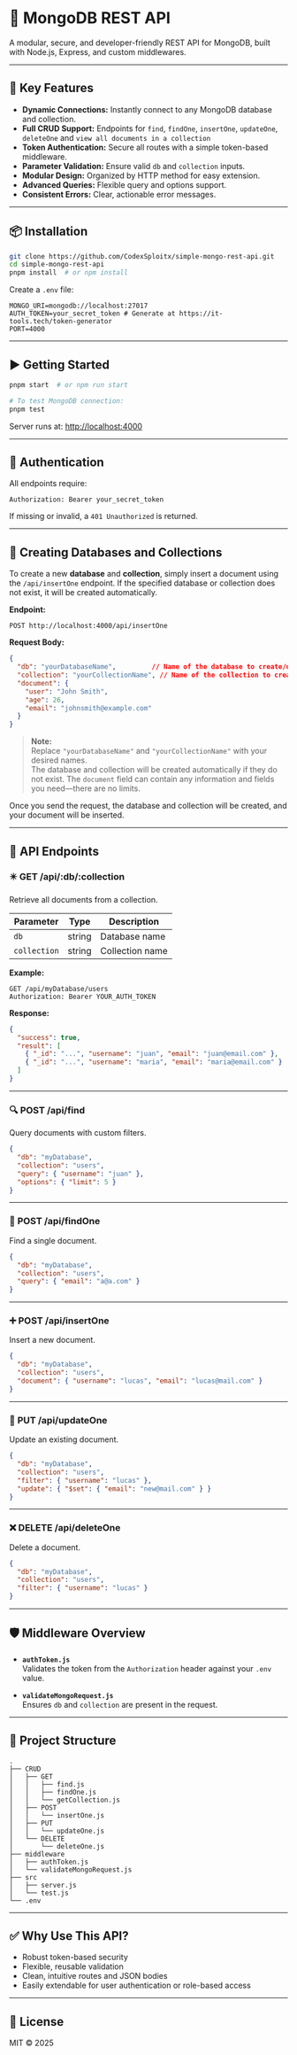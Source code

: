 
# 🧩 MongoDB REST API

A modular, secure, and developer-friendly REST API for MongoDB, built with Node.js, Express, and custom middlewares.

---

## 🚀 **Key Features**

- **Dynamic Connections:** Instantly connect to any MongoDB database and collection.
- **Full CRUD Support:** Endpoints for `find`, `findOne`, `insertOne`, `updateOne`, `deleteOne` and `view all documents in a collection`
- **Token Authentication:** Secure all routes with a simple token-based middleware.
- **Parameter Validation:** Ensure valid `db` and `collection` inputs.
- **Modular Design:** Organized by HTTP method for easy extension.
- **Advanced Queries:** Flexible query and options support.
- **Consistent Errors:** Clear, actionable error messages.

---

## 📦 **Installation**

```bash
git clone https://github.com/CodexSploitx/simple-mongo-rest-api.git
cd simple-mongo-rest-api
pnpm install  # or npm install
```

Create a `.env` file:

```env
MONGO_URI=mongodb://localhost:27017
AUTH_TOKEN=your_secret_token # Generate at https://it-tools.tech/token-generator
PORT=4000
```

---

## ▶️ **Getting Started**

```bash
pnpm start  # or npm run start

# To test MongoDB connection:
pnpm test
```

Server runs at: [http://localhost:4000](http://localhost:4000)

---

## 🔐 **Authentication**

All endpoints require:

```
Authorization: Bearer your_secret_token
```

If missing or invalid, a `401 Unauthorized` is returned.

---
## 🛄 **Creating Databases and Collections**

To create a new **database** and **collection**, simply insert a document using the `/api/insertOne` endpoint. If the specified database or collection does not exist, it will be created automatically.

**Endpoint:**
```
POST http://localhost:4000/api/insertOne
```

**Request Body:**
```json
{
  "db": "yourDatabaseName",         // Name of the database to create/use
  "collection": "yourCollectionName", // Name of the collection to create/use
  "document": {
    "user": "John Smith",
    "age": 26,
    "email": "johnsmith@example.com"
  }
}
```

> **Note:**  
> Replace `"yourDatabaseName"` and `"yourCollectionName"` with your desired names.  
> The database and collection will be created automatically if they do not exist.
> The `document` field can contain any information and fields you need—there are no limits.

Once you send the request, the database and collection will be created, and your document will be inserted.


---

## 📘 **API Endpoints**

### ✴️ **GET /api/:db/:collection**

Retrieve all documents from a collection.

| Parameter    | Type    | Description        |
|--------------|---------|--------------------|
| `db`         | string  | Database name      |
| `collection` | string  | Collection name    |

**Example:**

```http
GET /api/myDatabase/users
Authorization: Bearer YOUR_AUTH_TOKEN
```

**Response:**

```json
{
  "success": true,
  "result": [
    { "_id": "...", "username": "juan", "email": "juan@email.com" },
    { "_id": "...", "username": "maria", "email": "maria@email.com" }
  ]
}
```

---

### 🔍 **POST /api/find**

Query documents with custom filters.

```json
{
  "db": "myDatabase",
  "collection": "users",
  "query": { "username": "juan" },
  "options": { "limit": 5 }
}
```

---

### 🔎 **POST /api/findOne**

Find a single document.

```json
{
  "db": "myDatabase",
  "collection": "users",
  "query": { "email": "a@a.com" }
}
```

---

### ➕ **POST /api/insertOne**

Insert a new document.

```json
{
  "db": "myDatabase",
  "collection": "users",
  "document": { "username": "lucas", "email": "lucas@mail.com" }
}
```

---

### 📝 **PUT /api/updateOne**

Update an existing document.

```json
{
  "db": "myDatabase",
  "collection": "users",
  "filter": { "username": "lucas" },
  "update": { "$set": { "email": "new@mail.com" } }
}
```

---

### ❌ **DELETE /api/deleteOne**

Delete a document.

```json
{
  "db": "myDatabase",
  "collection": "users",
  "filter": { "username": "lucas" }
}
```

---

## 🛡️ **Middleware Overview**

- **`authToken.js`**  
  Validates the token from the `Authorization` header against your `.env` value.

- **`validateMongoRequest.js`**  
  Ensures `db` and `collection` are present in the request.

---

## 📂 **Project Structure**

```
.
├── CRUD
│   ├── GET
│   │   ├── find.js
│   │   ├── findOne.js
│   │   └── getCollection.js
│   ├── POST
│   │   └── insertOne.js
│   ├── PUT
│   │   └── updateOne.js
│   └── DELETE
│       └── deleteOne.js
├── middleware
│   ├── authToken.js
│   └── validateMongoRequest.js
├── src
│   ├── server.js
│   └── test.js
└── .env
```

---

## ✅ **Why Use This API?**

- Robust token-based security
- Flexible, reusable validation
- Clean, intuitive routes and JSON bodies
- Easily extendable for user authentication or role-based access

---

## 📄 **License**

MIT © 2025

